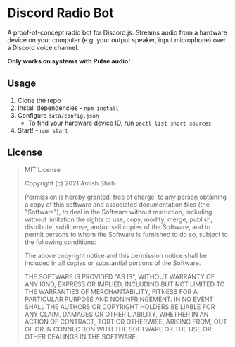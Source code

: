 # Discord Radio Bot

A proof-of-concept radio bot for Discord.js. Streams audio from a hardware device on your computer (e.g. your output speaker, input microphone) over a Discord voice channel.

**Only works on systems with Pulse audio!**

## Usage

1. Clone the repo
2. Install dependencies - `npm install`
3. Configure `data/config.json`
	- To find your hardware device ID, run `pactl list short sources`.
4. Start! - `npm start`

## License

> MIT License
> 
> Copyright (c) 2021 Amish Shah
> 
> Permission is hereby granted, free of charge, to any person obtaining a copy
> of this software and associated documentation files (the "Software"), to deal
> in the Software without restriction, including without limitation the rights
> to use, copy, modify, merge, publish, distribute, sublicense, and/or sell
> copies of the Software, and to permit persons to whom the Software is
> furnished to do so, subject to the following conditions:
> 
> The above copyright notice and this permission notice shall be included in all
> copies or substantial portions of the Software.
> 
> THE SOFTWARE IS PROVIDED "AS IS", WITHOUT WARRANTY OF ANY KIND, EXPRESS OR
> IMPLIED, INCLUDING BUT NOT LIMITED TO THE WARRANTIES OF MERCHANTABILITY,
> FITNESS FOR A PARTICULAR PURPOSE AND NONINFRINGEMENT. IN NO EVENT SHALL THE
> AUTHORS OR COPYRIGHT HOLDERS BE LIABLE FOR ANY CLAIM, DAMAGES OR OTHER
> LIABILITY, WHETHER IN AN ACTION OF CONTRACT, TORT OR OTHERWISE, ARISING FROM,
> OUT OF OR IN CONNECTION WITH THE SOFTWARE OR THE USE OR OTHER DEALINGS IN THE
> SOFTWARE.
